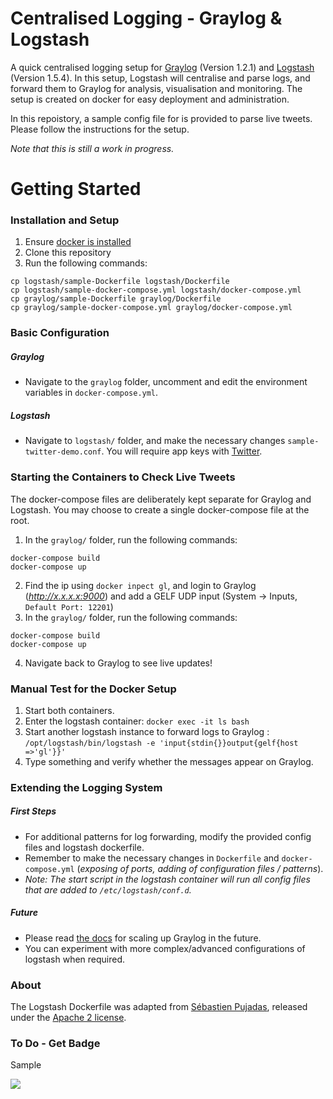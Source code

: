 # Centralised Logging - Graylog & Logstash
A quick centralised logging setup for [Graylog](https://www.graylog.org/) (Version 1.2.1) and [Logstash](https://www.elastic.co/products/logstash) (Version 1.5.4). In this setup, Logstash will centralise and parse logs, and forward them to Graylog for analysis, visualisation and monitoring. The setup is created on docker for easy deployment and administration.

In this repoistory, a sample config file for is provided to parse live tweets. Please follow the instructions for the setup.

*Note that this is still a work in progress.*

# Getting Started

### Installation and Setup
1. Ensure [docker is installed](https://docs.docker.com/installation/)
2. Clone this repository
3. Run the following commands:
```
cp logstash/sample-Dockerfile logstash/Dockerfile
cp logstash/sample-docker-compose.yml logstash/docker-compose.yml
cp graylog/sample-Dockerfile graylog/Dockerfile
cp graylog/sample-docker-compose.yml graylog/docker-compose.yml
```

### Basic Configuration
##### Graylog
- Navigate to the `graylog` folder, uncomment and edit the environment variables in `docker-compose.yml`.
##### Logstash
- Navigate to `logstash/` folder, and make the necessary changes `sample-twitter-demo.conf`. You will require app keys with [Twitter](https://apps.twitter.com/).

### Starting the Containers to Check Live Tweets
The docker-compose files are deliberately kept separate for Graylog and Logstash. You may choose to create a single docker-compose file at the root. 
1. In the `graylog/`  folder, run the following commands:
```
docker-compose build
docker-compose up
```
2. Find the ip using `docker inpect gl`, and login to Graylog (*http://x.x.x.x:9000*) and add a GELF UDP input (System -> Inputs, `Default Port: 12201`)
3. In the `graylog/`  folder, run the following commands:
```
docker-compose build
docker-compose up
```
4. Navigate back to Graylog to see live updates!

### Manual Test for the Docker Setup
1. Start both containers. 
2. Enter the logstash container: `docker exec -it ls bash`
3. Start another logstash instance to forward logs to Graylog : `/opt/logstash/bin/logstash -e 'input{stdin{}}output{gelf{host =>'gl'}}' `
4. Type something and verify whether the messages appear on Graylog. 

### Extending the Logging System
##### First Steps
- For additional patterns for log forwarding, modify the provided config files and logstash dockerfile. 
- Remember to make the necessary changes in `Dockerfile` and `docker-compose.yml` (*exposing of ports, adding of configuration files / patterns*).
- *Note: The start script in the logstash container will run all config files that are added to `/etc/logstash/conf.d`.*
##### Future
- Please read [the docs](http://docs.graylog.org/en/1.2/pages/architecture.html) for scaling up Graylog in the future. 
- You can experiment with more complex/advanced configurations of logstash when required.


### About
The Logstash Dockerfile was adapted from [Sébastien Pujadas](https://pujadas.net), released under the [Apache 2 license](https://www.apache.org/licenses/LICENSE-2.0).


### To Do - Get Badge
Sample

[![](https://badge.imagelayers.io/sebp/elk:latest.svg)](https://imagelayers.io/?images=sebp/elk:latest 'Get your own badge on imagelayers.io')

